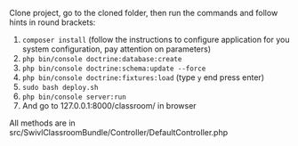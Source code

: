 Clone project, go to the cloned folder, then run the commands and follow hints in round brackets:

1. `composer install` (follow the instructions to configure application for you system configuration, 
pay attention on parameters)
2. `php bin/console doctrine:database:create`
3. `php bin/console doctrine:schema:update --force`
4. `php bin/console doctrine:fixtures:load` (type `y` end press enter)
5. `sudo bash deploy.sh`
6. `php bin/console server:run`
7. And go to 127.0.0.1:8000/classroom/ in browser

All methods are in src/SwivlClassroomBundle/Controller/DefaultController.php